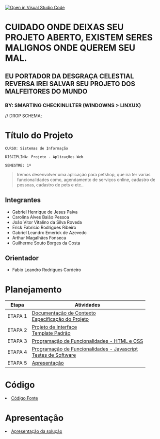 [![Open in Visual Studio Code](https://classroom.github.com/assets/open-in-vscode-c66648af7eb3fe8bc4f294546bfd86ef473780cde1dea487d3c4ff354943c9ae.svg)](https://classroom.github.com/online_ide?assignment_repo_id=10319679&assignment_repo_type=AssignmentRepo)

# CUIDADO ONDE DEIXAS SEU PROJETO ABERTO, EXISTEM SERES MALIGNOS ONDE QUEREM SEU MAL. 
## EU PORTADOR DA DESGRAÇA CELESTIAL REVERSA IREI SALVAR SEU PROJETO DOS MALFEITORES DO MUNDO 
### BY: SMARTING CHECKINLILTER (WINDOWNS > LINXUX)
// DROP SCHEMA;

# Título do Projeto

`CURSO: Sistemas de Informação`

`DISCIPLINA: Projeto - Aplicações Web`

`SEMESTRE: 1º`
> Iremos desenvolver uma aplicação para petshop, que ira ter varias funcionalidades como, agendamento de serviços online, cadastro de pessoas, cadastro de pets e etc..



## Integrantes

* Gabriel Henrique de Jesus Paiva
* Carolina Alves Baião Pessoa
* João Vitor Vitalino da Silva Roveda
* Erick Fabricio Rodrigues Ribeiro
* Gabriel Leandro Emerick de Azevedo
* Arthur Magalhães Fonseca
* Guilherme Souto Borges da Costa

## Orientador

* Fabio Leandro Rodrigues Cordeiro

# Planejamento

| Etapa         | Atividades |
|  :----:   | ----------- |
| ETAPA 1         |[Documentação de Contexto](docs/context.md) <br> [Especificação do Projeto](docs/especification.md) |
| ETAPA 2         |[Projeto de Interface](docs/interface.md) <br> [Template Padrão](docs/template.md) |
| ETAPA 3         |[Programação de Funcionalidades - HTML e CSS](docs/development.md) |
| ETAPA 4        |[Programação de Funcionalidades - Javascript](docs/development.md) <br> [Testes de Software ](docs/tests.md) |
| ETAPA 5         | [Apresentação](presentation/README.md) |

# Código

<li><a href="src/README.md"> Código Fonte</a></li>

# Apresentação

<li><a href="presentation/README.md"> Apresentação da solução</a></li>
